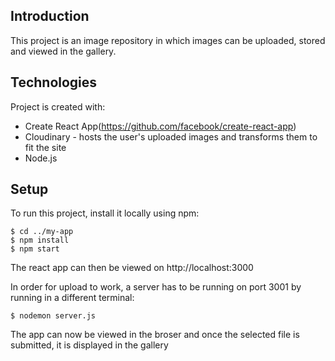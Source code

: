 ## Introduction
This project is an image repository in which images can be uploaded, stored and viewed in the gallery.


## Technologies
Project is created with:
* Create React App(https://github.com/facebook/create-react-app)
* Cloudinary  - hosts the user's uploaded images and transforms them to fit the site
* Node.js

## Setup
To run this project, install it locally using npm:

```
$ cd ../my-app
$ npm install
$ npm start
```
The react app can then be viewed on http://localhost:3000

In order for upload to work, a server has to be running on port 3001 by running in a different terminal:

```
$ nodemon server.js
```
The app can now be viewed in the broser and once the selected file is submitted, it is displayed in the gallery